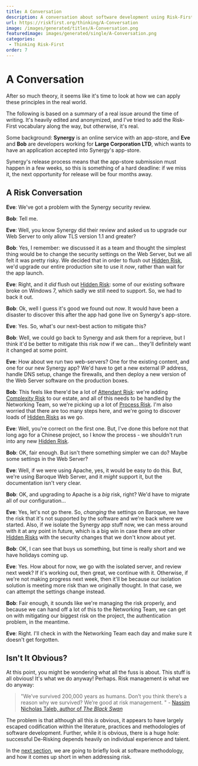 ```yaml
---
title: A Conversation
description: A conversation about software development using Risk-First vocabulary.
url: https://riskfirst.org/thinking/A-Conversation
image: /images/generated/titles/A-Conversation.png
featuredimage: images/generated/single/A-Conversation.png
categories: 
 - Thinking Risk-First
order: 7
---
```



# A Conversation

After so much theory, it seems like it's time to look at how we can apply these principles in the real world.

The following is based on a summary of a real issue around the time of writing.  It's heavily edited and anonymized, and I've tried to add the Risk-First vocabulary along the way, but otherwise, it's real.

Some background:  **Synergy** is an online service with an app-store, and **Eve** and **Bob** are developers working for **Large Corporation LTD**, which wants to have an application accepted into Synergy's app-store.  

Synergy's release process means that the app-store submission must happen in a few weeks, so this is something of a hard deadline: if we miss it, the next opportunity for release will be four months away.

## A Risk Conversation

**Eve**:  We've got a problem with the Synergy security review.  

**Bob**:  Tell me.

**Eve**:  Well, you know Synergy did their review and asked us to upgrade our Web Server to only allow TLS version 1.1 and greater?  

**Bob**:  Yes, I remember:   we discussed it as a team and thought the simplest thing would be to change the security settings on the Web Server, but we all felt it was pretty risky.  We decided that in order to flush out [Hidden Risk](../thinking/Glossary.md#hidden-risk), we'd upgrade our entire production site to use it _now_, rather than wait for the app launch.

**Eve**:  Right, and it _did_ flush out [Hidden Risk](../thinking/Glossary.md#hidden-risk): some of our existing software broke on Windows 7, which sadly we still need to support.  So, we had to back it out.

**Bob**:  Ok, well I guess it's good we found out _now_.  It would have been a disaster to discover this after the app had gone live on Synergy's app-store.

**Eve**:  Yes.  So, what's our next-best action to mitigate this?  

**Bob**:  Well, we could go back to Synergy and ask them for a reprieve, but I think it'd be better to mitigate this risk now if we can... they'll definitely want it changed at some point.

**Eve**:  How about we run two web-servers?  One for the existing content, and one for our new Synergy app?  We'd have to get a new external IP address, handle DNS setup, change the firewalls, and then deploy a new version of the Web Server software on the production boxes.

**Bob**:  This feels like there'd be a lot of [Attendant Risk](../thinking/Glossary.md#attendant-risk):  we're adding [Complexity Risk](../risks/Complexity-Risk.md) to our estate, and all of this needs to be handled by the Networking Team, so we're picking up a lot of [Process Risk](../risks/Process-Risk.md).  I'm also worried that there are too many steps here, and we're going to discover loads of [Hidden Risks](../thinking/Glossary.md#hidden-risk) as we go.

**Eve**:  Well, you're correct on the first one.  But, I've done this before not that long ago for a Chinese project, so I know the process - we shouldn't run into any new [Hidden Risk](../thinking/Glossary.md#hidden-risk).

**Bob**:  OK, fair enough.  But isn't there something simpler we can do?  Maybe some settings in the Web Server?

**Eve**:  Well, if we were using Apache, yes, it would be easy to do this.  But, we're using Baroque Web Server, and it _might_ support it, but the documentation isn't very clear.

**Bob**:  OK, and upgrading to Apache is a _big_ risk, right?  We'd have to migrate all of our configuration... 

**Eve**:  Yes, let's not go there.  So, _changing_ the settings on Baroque, we have the risk that it's not supported by the software and we're back where we started.  Also, if we isolate the Synergy app stuff now, we can mess around with it at any point in future, which is a big win in case there are other [Hidden Risks](../thinking/Glossary.md#hidden-risk) with the security changes that we don't know about yet.

**Bob**:  OK, I can see that buys us something, but time is really short and we have holidays coming up.  

**Eve**:  Yes. How about for now, we go with the isolated server, and review next week?  If it's working out, then great, we continue with it.  Otherwise, if we're not making progress next week, then it'll be because our isolation solution is meeting more risk than we originally thought.   In that case, we can attempt the settings change instead.

**Bob**:  Fair enough, it sounds like we're managing the risk properly, and because we can hand off a lot of this to the Networking Team, we can get on with mitigating our biggest risk on the project, the authentication problem, in the meantime.

**Eve**:  Right.  I'll check in with the Networking Team each day and make sure it doesn't get forgotten.

## Isn't It Obvious?

At this point, you might be wondering what all the fuss is about.   This stuff is all obvious!  It's what we do anyway!  Perhaps.  Risk management _is_ what we do anyway: 
 
 > "We’ve survived 200,000 years as humans.  Don’t you think there’s a reason why we survived? We’re good at risk management. " - [Nassim Nicholas Taleb, author of _The Black Swan_](https://www.zerohedge.com/news/2018-03-13/taleb-best-thing-society-bankruptcy-goldman-sachs)
 
The problem is that although all this _is_ obvious, it appears to have largely escaped codification within the literature, practices and methodologies of software development.  Further, while it is obvious, there is a huge hole: successful De-Risking depends heavily on individual experience and talent.  

In the [next section](One-Size-Fits-No-One.md), we are going to briefly look at software methodology, and how it comes up short in when addressing risk.



 